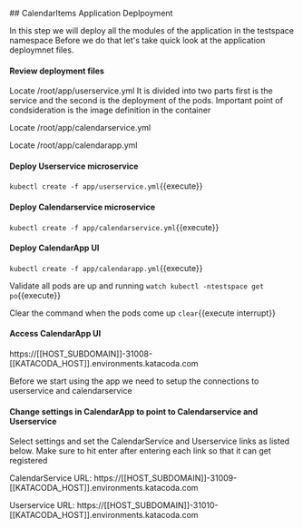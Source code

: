 ## CalendarItems Application Deplpoyment

In this step we will deploy all the modules of the application in the testspace namespace
Before we do that let's take quick look at the application deploymnet files.

#### Review deployment files
Locate /root/app/userservice.yml
It is divided into two parts first is the service and the second is the deployment of the pods.
Important point of condsideration is the image definition in the container 

Locate /root/app/calendarservice.yml

Locate /root/app/calendarapp.yml

#### Deploy Userservice microservice
`kubectl create -f app/userservice.yml`{{execute}}

#### Deploy Calendarservice microservice
`kubectl create -f app/calendarservice.yml`{{execute}}

#### Deploy CalendarApp UI
`kubectl create -f app/calendarapp.yml`{{execute}}

Validate all pods are up and running
`watch kubectl -ntestspace get po`{{execute}}

Clear the command when the pods come up
`clear`{{execute interrupt}}

#### Access CalendarApp UI

https://[[HOST_SUBDOMAIN]]-31008-[[KATACODA_HOST]].environments.katacoda.com

Before we start using the app we need to setup the connections to userservice and calendarservice

#### Change settings in CalendarApp to point to Calendarservice and Userservice
Select settings and set the CalendarService and Userservice links as listed below. 
Make sure to hit enter after entering each link so that it can get registered

CalendarService URL: https://[[HOST_SUBDOMAIN]]-31009-[[KATACODA_HOST]].environments.katacoda.com

Userservice URL: https://[[HOST_SUBDOMAIN]]-31010-[[KATACODA_HOST]].environments.katacoda.com







